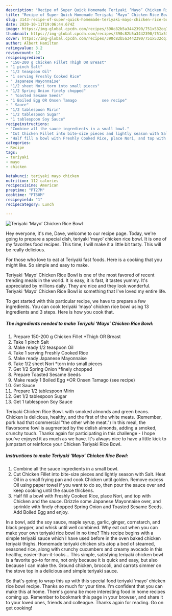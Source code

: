 ```yaml
---
description: "Recipe of Super Quick Homemade Teriyaki ‘Mayo’ Chicken Rice Bowl"
title: "Recipe of Super Quick Homemade Teriyaki ‘Mayo’ Chicken Rice Bowl"
slug: 3143-recipe-of-super-quick-homemade-teriyaki-mayo-chicken-rice-bowl
date: 2020-10-11T19:06:44.674Z
image: https://img-global.cpcdn.com/recipes/390c82b5a3442390/751x532cq70/teriyaki-mayo-chicken-rice-bowl-recipe-main-photo.jpg
thumbnail: https://img-global.cpcdn.com/recipes/390c82b5a3442390/751x532cq70/teriyaki-mayo-chicken-rice-bowl-recipe-main-photo.jpg
cover: https://img-global.cpcdn.com/recipes/390c82b5a3442390/751x532cq70/teriyaki-mayo-chicken-rice-bowl-recipe-main-photo.jpg
author: Albert Hamilton
ratingvalue: 3.2
reviewcount: 12
recipeingredient:
- "150-200 g Chicken Fillet Thigh OR Breast"
- "1 pinch Salt"
- "1/2 teaspoon Oil"
- "1 serving Freshly Cooked Rice"
- " Japanese Mayonnaise"
- "1/2 sheet Nori torn into small pieces"
- "1/2 Spring Onion finely chopped"
- " Toasted Sesame Seeds"
- "1 Boiled Egg OR Onsen Tamago           see recipe"
- " Sauce"
- "1/2 tablespoon Mirin"
- "1/2 tablespoon Sugar"
- "1 tablespoon Soy Sauce"
recipeinstructions:
- "Combine all the sauce ingredients in a small bowl."
- "Cut Chicken Fillet into bite-size pieces and lightly season with Salt. Heat Oil in a small frying pan and cook Chicken until golden. Remove excess Oil using paper towel if you want to do so, then pour the sauce over and keep cooking until the sauce thickens."
- "Half fill a bowl with Freshly Cooked Rice, place Nori, and top with Chicken and the sauce. Drizzle some Japanese Mayonnaise over, and sprinkle with finely chopped Spring Onion and Toasted Sesame Seeds. Add Boiled Egg and enjoy."
categories:
- Recipe
tags:
- teriyaki
- mayo
- chicken

katakunci: teriyaki mayo chicken 
nutrition: 112 calories
recipecuisine: American
preptime: "PT27M"
cooktime: "PT60M"
recipeyield: "1"
recipecategory: Lunch

---
```



![Teriyaki ‘Mayo’ Chicken Rice Bowl](https://img-global.cpcdn.com/recipes/390c82b5a3442390/751x532cq70/teriyaki-mayo-chicken-rice-bowl-recipe-main-photo.jpg)

Hey everyone, it's me, Dave, welcome to our recipe page. Today, we're going to prepare a special dish, teriyaki ‘mayo’ chicken rice bowl. It is one of my favorites food recipes. This time, I will make it a little bit tasty. This will be really delicious.

For those who love to eat at Teriyaki fast foods. Here is a cooking that you might like. So simple and easy to make.

Teriyaki ‘Mayo’ Chicken Rice Bowl is one of the most favored of recent trending meals in the world. It is easy, it is fast, it tastes yummy. It's appreciated by millions daily. They are nice and they look wonderful. Teriyaki ‘Mayo’ Chicken Rice Bowl is something that I've loved my entire life.


To get started with this particular recipe, we have to prepare a few ingredients. You can cook teriyaki ‘mayo’ chicken rice bowl using 13 ingredients and 3 steps. Here is how you cook that.

<!--inarticleads1-->

##### The ingredients needed to make Teriyaki ‘Mayo’ Chicken Rice Bowl:

1. Prepare 150-200 g Chicken Fillet *Thigh OR Breast
1. Take 1 pinch Salt
1. Make ready 1/2 teaspoon Oil
1. Take 1 serving Freshly Cooked Rice
1. Make ready  Japanese Mayonnaise
1. Take 1/2 sheet Nori *torn into small pieces
1. Get 1/2 Spring Onion *finely chopped
1. Prepare  Toasted Sesame Seeds
1. Make ready 1 Boiled Egg *OR Onsen Tamago           (see recipe)
1. Get  Sauce
1. Prepare 1/2 tablespoon Mirin
1. Get 1/2 tablespoon Sugar
1. Get 1 tablespoon Soy Sauce


Teriyaki Chicken Rice Bowl. with smoked almonds and green beans. Chicken is delicious, healthy, and the first of the white meats. (Remember, pork had that commercial &#34;the other white meat.&#34;) In this meal, the flavorsome fowl is augmented by the delish almonds, adding a smoked, crunchy touch. Thanks again for participating in this challenge - I hope you&#39;ve enjoyed it as much as we have. It&#39;s always nice to have a little kick to jumpstart or reinforce your Chicken Teriyaki Rice Bowl. 

<!--inarticleads2-->

##### Instructions to make Teriyaki ‘Mayo’ Chicken Rice Bowl:

1. Combine all the sauce ingredients in a small bowl.
1. Cut Chicken Fillet into bite-size pieces and lightly season with Salt. Heat Oil in a small frying pan and cook Chicken until golden. Remove excess Oil using paper towel if you want to do so, then pour the sauce over and keep cooking until the sauce thickens.
1. Half fill a bowl with Freshly Cooked Rice, place Nori, and top with Chicken and the sauce. Drizzle some Japanese Mayonnaise over, and sprinkle with finely chopped Spring Onion and Toasted Sesame Seeds. Add Boiled Egg and enjoy.


In a bowl, add the soy sauce, maple syrup, garlic, ginger, cornstarch, and black pepper, and whisk until well combined. Why eat out when you can make your own teriyaki rice bowl in no time? This recipe begins with a simple teriyaki sauce which I have used before in the oven baked chicken teriyaki thighs. Homemade teriyaki chicken sits atop a bed of steamed, seasoned rice, along with crunchy cucumbers and creamy avocado in this healthy, easier-than-it-looks… This simple, satisfying teriyaki chicken bowl is a favorite go-to for me, not only because it is quick and easy, but also because I can make the. Ground chicken, broccoli, and carrots simmer on the stove top in a delicious and simple teriyaki sauce. 

So that's going to wrap this up with this special food teriyaki ‘mayo’ chicken rice bowl recipe. Thanks so much for your time. I'm confident that you can make this at home. There's gonna be more interesting food in home recipes coming up. Remember to bookmark this page in your browser, and share it to your loved ones, friends and colleague. Thanks again for reading. Go on get cooking!
